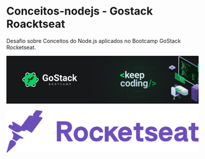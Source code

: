 

 
# Conceitos-nodejs - Gostack Roacktseat 
Desafio sobre Conceitos do Node.js aplicados no Bootcamp GoStack Rocketseat. 




 ![Alt text](https://github.com/orafasb/conceitos-nodejs/blob/master/Gostack.png "GOSTACK.PNG")

 ![Alt text](https://github.com/orafasb/conceitos-nodejs/blob/master/logop.png "GOSTACK.PNG")
